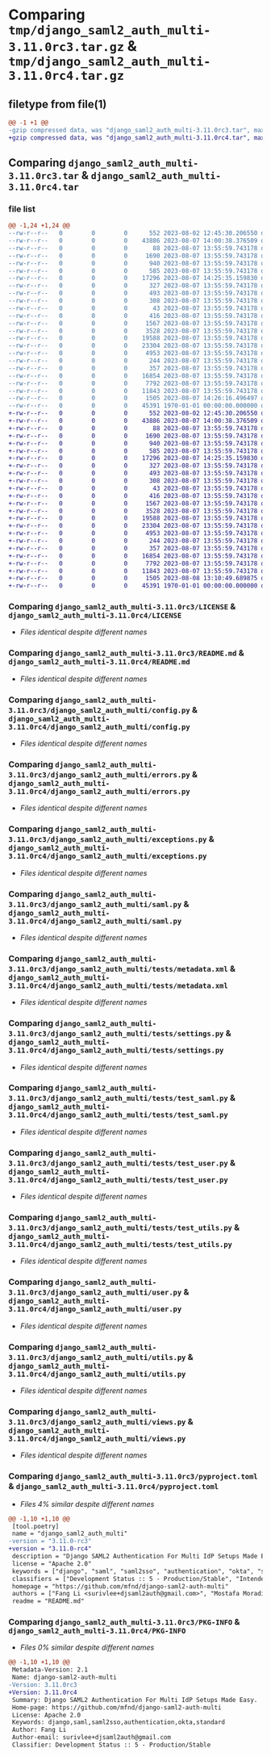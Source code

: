# Comparing `tmp/django_saml2_auth_multi-3.11.0rc3.tar.gz` & `tmp/django_saml2_auth_multi-3.11.0rc4.tar.gz`

## filetype from file(1)

```diff
@@ -1 +1 @@
-gzip compressed data, was "django_saml2_auth_multi-3.11.0rc3.tar", max compression
+gzip compressed data, was "django_saml2_auth_multi-3.11.0rc4.tar", max compression
```

## Comparing `django_saml2_auth_multi-3.11.0rc3.tar` & `django_saml2_auth_multi-3.11.0rc4.tar`

### file list

```diff
@@ -1,24 +1,24 @@
--rw-r--r--   0        0        0      552 2023-08-02 12:45:30.206550 django_saml2_auth_multi-3.11.0rc3/LICENSE
--rw-r--r--   0        0        0    43886 2023-08-07 14:00:38.376509 django_saml2_auth_multi-3.11.0rc3/README.md
--rw-r--r--   0        0        0       88 2023-08-07 13:55:59.743178 django_saml2_auth_multi-3.11.0rc3/django_saml2_auth_multi/__init__.py
--rw-r--r--   0        0        0     1690 2023-08-07 13:55:59.743178 django_saml2_auth_multi-3.11.0rc3/django_saml2_auth_multi/config.py
--rw-r--r--   0        0        0      940 2023-08-07 13:55:59.743178 django_saml2_auth_multi-3.11.0rc3/django_saml2_auth_multi/errors.py
--rw-r--r--   0        0        0      585 2023-08-07 13:55:59.743178 django_saml2_auth_multi-3.11.0rc3/django_saml2_auth_multi/exceptions.py
--rw-r--r--   0        0        0    17296 2023-08-07 14:25:35.159830 django_saml2_auth_multi-3.11.0rc3/django_saml2_auth_multi/saml.py
--rw-r--r--   0        0        0      327 2023-08-07 13:55:59.743178 django_saml2_auth_multi-3.11.0rc3/django_saml2_auth_multi/templates/django_saml2_auth_multi/denied.html
--rw-r--r--   0        0        0      493 2023-08-07 13:55:59.743178 django_saml2_auth_multi-3.11.0rc3/django_saml2_auth_multi/templates/django_saml2_auth_multi/error.html
--rw-r--r--   0        0        0      308 2023-08-07 13:55:59.743178 django_saml2_auth_multi-3.11.0rc3/django_saml2_auth_multi/templates/django_saml2_auth_multi/signout.html
--rw-r--r--   0        0        0       43 2023-08-07 13:55:59.743178 django_saml2_auth_multi-3.11.0rc3/django_saml2_auth_multi/tests/__init__.py
--rw-r--r--   0        0        0      416 2023-08-07 13:55:59.743178 django_saml2_auth_multi-3.11.0rc3/django_saml2_auth_multi/tests/conftest.py
--rw-r--r--   0        0        0     1567 2023-08-07 13:55:59.743178 django_saml2_auth_multi-3.11.0rc3/django_saml2_auth_multi/tests/metadata.xml
--rw-r--r--   0        0        0     3528 2023-08-07 13:55:59.743178 django_saml2_auth_multi-3.11.0rc3/django_saml2_auth_multi/tests/settings.py
--rw-r--r--   0        0        0    19588 2023-08-07 13:55:59.743178 django_saml2_auth_multi-3.11.0rc3/django_saml2_auth_multi/tests/test_saml.py
--rw-r--r--   0        0        0    23304 2023-08-07 13:55:59.743178 django_saml2_auth_multi-3.11.0rc3/django_saml2_auth_multi/tests/test_user.py
--rw-r--r--   0        0        0     4953 2023-08-07 13:55:59.743178 django_saml2_auth_multi-3.11.0rc3/django_saml2_auth_multi/tests/test_utils.py
--rw-r--r--   0        0        0      244 2023-08-07 13:55:59.743178 django_saml2_auth_multi-3.11.0rc3/django_saml2_auth_multi/tests/utils.py
--rw-r--r--   0        0        0      357 2023-08-07 13:55:59.743178 django_saml2_auth_multi-3.11.0rc3/django_saml2_auth_multi/urls.py
--rw-r--r--   0        0        0    16854 2023-08-07 13:55:59.743178 django_saml2_auth_multi-3.11.0rc3/django_saml2_auth_multi/user.py
--rw-r--r--   0        0        0     7792 2023-08-07 13:55:59.743178 django_saml2_auth_multi-3.11.0rc3/django_saml2_auth_multi/utils.py
--rw-r--r--   0        0        0    11843 2023-08-07 13:55:59.743178 django_saml2_auth_multi-3.11.0rc3/django_saml2_auth_multi/views.py
--rw-r--r--   0        0        0     1505 2023-08-07 14:26:16.496497 django_saml2_auth_multi-3.11.0rc3/pyproject.toml
--rw-r--r--   0        0        0    45391 1970-01-01 00:00:00.000000 django_saml2_auth_multi-3.11.0rc3/PKG-INFO
+-rw-r--r--   0        0        0      552 2023-08-02 12:45:30.206550 django_saml2_auth_multi-3.11.0rc4/LICENSE
+-rw-r--r--   0        0        0    43886 2023-08-07 14:00:38.376509 django_saml2_auth_multi-3.11.0rc4/README.md
+-rw-r--r--   0        0        0       88 2023-08-07 13:55:59.743178 django_saml2_auth_multi-3.11.0rc4/django_saml2_auth_multi/__init__.py
+-rw-r--r--   0        0        0     1690 2023-08-07 13:55:59.743178 django_saml2_auth_multi-3.11.0rc4/django_saml2_auth_multi/config.py
+-rw-r--r--   0        0        0      940 2023-08-07 13:55:59.743178 django_saml2_auth_multi-3.11.0rc4/django_saml2_auth_multi/errors.py
+-rw-r--r--   0        0        0      585 2023-08-07 13:55:59.743178 django_saml2_auth_multi-3.11.0rc4/django_saml2_auth_multi/exceptions.py
+-rw-r--r--   0        0        0    17296 2023-08-07 14:25:35.159830 django_saml2_auth_multi-3.11.0rc4/django_saml2_auth_multi/saml.py
+-rw-r--r--   0        0        0      327 2023-08-07 13:55:59.743178 django_saml2_auth_multi-3.11.0rc4/django_saml2_auth_multi/templates/django_saml2_auth_multi/denied.html
+-rw-r--r--   0        0        0      493 2023-08-07 13:55:59.743178 django_saml2_auth_multi-3.11.0rc4/django_saml2_auth_multi/templates/django_saml2_auth_multi/error.html
+-rw-r--r--   0        0        0      308 2023-08-07 13:55:59.743178 django_saml2_auth_multi-3.11.0rc4/django_saml2_auth_multi/templates/django_saml2_auth_multi/signout.html
+-rw-r--r--   0        0        0       43 2023-08-07 13:55:59.743178 django_saml2_auth_multi-3.11.0rc4/django_saml2_auth_multi/tests/__init__.py
+-rw-r--r--   0        0        0      416 2023-08-07 13:55:59.743178 django_saml2_auth_multi-3.11.0rc4/django_saml2_auth_multi/tests/conftest.py
+-rw-r--r--   0        0        0     1567 2023-08-07 13:55:59.743178 django_saml2_auth_multi-3.11.0rc4/django_saml2_auth_multi/tests/metadata.xml
+-rw-r--r--   0        0        0     3528 2023-08-07 13:55:59.743178 django_saml2_auth_multi-3.11.0rc4/django_saml2_auth_multi/tests/settings.py
+-rw-r--r--   0        0        0    19588 2023-08-07 13:55:59.743178 django_saml2_auth_multi-3.11.0rc4/django_saml2_auth_multi/tests/test_saml.py
+-rw-r--r--   0        0        0    23304 2023-08-07 13:55:59.743178 django_saml2_auth_multi-3.11.0rc4/django_saml2_auth_multi/tests/test_user.py
+-rw-r--r--   0        0        0     4953 2023-08-07 13:55:59.743178 django_saml2_auth_multi-3.11.0rc4/django_saml2_auth_multi/tests/test_utils.py
+-rw-r--r--   0        0        0      244 2023-08-07 13:55:59.743178 django_saml2_auth_multi-3.11.0rc4/django_saml2_auth_multi/tests/utils.py
+-rw-r--r--   0        0        0      357 2023-08-07 13:55:59.743178 django_saml2_auth_multi-3.11.0rc4/django_saml2_auth_multi/urls.py
+-rw-r--r--   0        0        0    16854 2023-08-07 13:55:59.743178 django_saml2_auth_multi-3.11.0rc4/django_saml2_auth_multi/user.py
+-rw-r--r--   0        0        0     7792 2023-08-07 13:55:59.743178 django_saml2_auth_multi-3.11.0rc4/django_saml2_auth_multi/utils.py
+-rw-r--r--   0        0        0    11843 2023-08-07 13:55:59.743178 django_saml2_auth_multi-3.11.0rc4/django_saml2_auth_multi/views.py
+-rw-r--r--   0        0        0     1505 2023-08-08 13:10:49.689875 django_saml2_auth_multi-3.11.0rc4/pyproject.toml
+-rw-r--r--   0        0        0    45391 1970-01-01 00:00:00.000000 django_saml2_auth_multi-3.11.0rc4/PKG-INFO
```

### Comparing `django_saml2_auth_multi-3.11.0rc3/LICENSE` & `django_saml2_auth_multi-3.11.0rc4/LICENSE`

 * *Files identical despite different names*

### Comparing `django_saml2_auth_multi-3.11.0rc3/README.md` & `django_saml2_auth_multi-3.11.0rc4/README.md`

 * *Files identical despite different names*

### Comparing `django_saml2_auth_multi-3.11.0rc3/django_saml2_auth_multi/config.py` & `django_saml2_auth_multi-3.11.0rc4/django_saml2_auth_multi/config.py`

 * *Files identical despite different names*

### Comparing `django_saml2_auth_multi-3.11.0rc3/django_saml2_auth_multi/errors.py` & `django_saml2_auth_multi-3.11.0rc4/django_saml2_auth_multi/errors.py`

 * *Files identical despite different names*

### Comparing `django_saml2_auth_multi-3.11.0rc3/django_saml2_auth_multi/exceptions.py` & `django_saml2_auth_multi-3.11.0rc4/django_saml2_auth_multi/exceptions.py`

 * *Files identical despite different names*

### Comparing `django_saml2_auth_multi-3.11.0rc3/django_saml2_auth_multi/saml.py` & `django_saml2_auth_multi-3.11.0rc4/django_saml2_auth_multi/saml.py`

 * *Files identical despite different names*

### Comparing `django_saml2_auth_multi-3.11.0rc3/django_saml2_auth_multi/tests/metadata.xml` & `django_saml2_auth_multi-3.11.0rc4/django_saml2_auth_multi/tests/metadata.xml`

 * *Files identical despite different names*

### Comparing `django_saml2_auth_multi-3.11.0rc3/django_saml2_auth_multi/tests/settings.py` & `django_saml2_auth_multi-3.11.0rc4/django_saml2_auth_multi/tests/settings.py`

 * *Files identical despite different names*

### Comparing `django_saml2_auth_multi-3.11.0rc3/django_saml2_auth_multi/tests/test_saml.py` & `django_saml2_auth_multi-3.11.0rc4/django_saml2_auth_multi/tests/test_saml.py`

 * *Files identical despite different names*

### Comparing `django_saml2_auth_multi-3.11.0rc3/django_saml2_auth_multi/tests/test_user.py` & `django_saml2_auth_multi-3.11.0rc4/django_saml2_auth_multi/tests/test_user.py`

 * *Files identical despite different names*

### Comparing `django_saml2_auth_multi-3.11.0rc3/django_saml2_auth_multi/tests/test_utils.py` & `django_saml2_auth_multi-3.11.0rc4/django_saml2_auth_multi/tests/test_utils.py`

 * *Files identical despite different names*

### Comparing `django_saml2_auth_multi-3.11.0rc3/django_saml2_auth_multi/user.py` & `django_saml2_auth_multi-3.11.0rc4/django_saml2_auth_multi/user.py`

 * *Files identical despite different names*

### Comparing `django_saml2_auth_multi-3.11.0rc3/django_saml2_auth_multi/utils.py` & `django_saml2_auth_multi-3.11.0rc4/django_saml2_auth_multi/utils.py`

 * *Files identical despite different names*

### Comparing `django_saml2_auth_multi-3.11.0rc3/django_saml2_auth_multi/views.py` & `django_saml2_auth_multi-3.11.0rc4/django_saml2_auth_multi/views.py`

 * *Files identical despite different names*

### Comparing `django_saml2_auth_multi-3.11.0rc3/pyproject.toml` & `django_saml2_auth_multi-3.11.0rc4/pyproject.toml`

 * *Files 4% similar despite different names*

```diff
@@ -1,10 +1,10 @@
 [tool.poetry]
 name = "django_saml2_auth_multi"
-version = "3.11.0-rc3"
+version = "3.11.0-rc4"
 description = "Django SAML2 Authentication For Multi IdP Setups Made Easy."
 license = "Apache 2.0"
 keywords = ["django", "saml", "saml2sso", "authentication", "okta", "standard"]
 classifiers = ["Development Status :: 5 - Production/Stable", "Intended Audience :: Developers", "Topic :: Software Development :: Libraries :: Python Modules", "License :: OSI Approved :: Apache Software License", "Framework :: Django :: 2.2", "Framework :: Django :: 3.2", "Framework :: Django :: 4.0", "Framework :: Django :: 4.1", "Programming Language :: Python :: 3", "Programming Language :: Python :: 3.7", "Programming Language :: Python :: 3.8", "Programming Language :: Python :: 3.9", "Programming Language :: Python :: 3.10", "Programming Language :: Python :: 3.11"]
 homepage = "https://github.com/mfnd/django-saml2-auth-multi"
 authors = ["Fang Li <surivlee+djsaml2auth@gmail.com>", "Mostafa Moradian <mostafa@grafana.com>", "Mustafa Efendioglu <mfnd@protonmail.com>"]
 readme = "README.md"
```

### Comparing `django_saml2_auth_multi-3.11.0rc3/PKG-INFO` & `django_saml2_auth_multi-3.11.0rc4/PKG-INFO`

 * *Files 0% similar despite different names*

```diff
@@ -1,10 +1,10 @@
 Metadata-Version: 2.1
 Name: django-saml2-auth-multi
-Version: 3.11.0rc3
+Version: 3.11.0rc4
 Summary: Django SAML2 Authentication For Multi IdP Setups Made Easy.
 Home-page: https://github.com/mfnd/django-saml2-auth-multi
 License: Apache 2.0
 Keywords: django,saml,saml2sso,authentication,okta,standard
 Author: Fang Li
 Author-email: surivlee+djsaml2auth@gmail.com
 Classifier: Development Status :: 5 - Production/Stable
```

